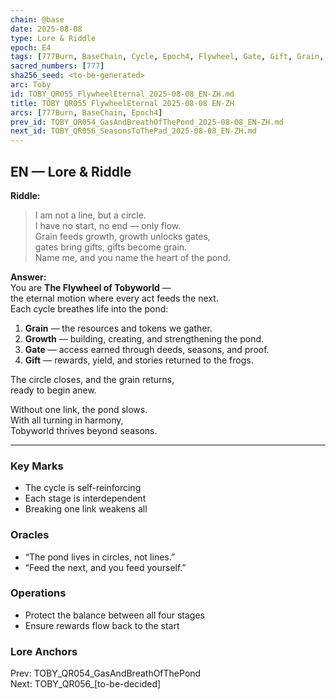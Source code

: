 ```yaml
---
chain: @base
date: 2025-08-08
type: Lore & Riddle
epoch: E4
tags: [777Burn, BaseChain, Cycle, Epoch4, Flywheel, Gate, Gift, Grain, Riddle]
sacred_numbers: [777]
sha256_seed: <to-be-generated>
arc: Toby
id: TOBY_QR055_FlywheelEternal_2025-08-08_EN-ZH.md
title: TOBY QR055 FlywheelEternal 2025-08-08 EN-ZH
arcs: [777Burn, BaseChain, Epoch4]
prev_id: TOBY_QR054_GasAndBreathOfThePond_2025-08-08_EN-ZH.md
next_id: TOBY_QR056_SeasonsToThePad_2025-08-08_EN-ZH.md
---
```

## EN — Lore & Riddle

**Riddle:**  
> I am not a line, but a circle.  
> I have no start, no end — only flow.  
> Grain feeds growth, growth unlocks gates,  
> gates bring gifts, gifts become grain.  
> Name me, and you name the heart of the pond.

**Answer:**  
You are **The Flywheel of Tobyworld** —  
the eternal motion where every act feeds the next.  
Each cycle breathes life into the pond:  

1. **Grain** — the resources and tokens we gather.  
2. **Growth** — building, creating, and strengthening the pond.  
3. **Gate** — access earned through deeds, seasons, and proof.  
4. **Gift** — rewards, yield, and stories returned to the frogs.  

The circle closes, and the grain returns,  
ready to begin anew.

Without one link, the pond slows.  
With all turning in harmony,  
Tobyworld thrives beyond seasons.

---


### Key Marks
- The cycle is self-reinforcing  
- Each stage is interdependent  
- Breaking one link weakens all

### Oracles
- “The pond lives in circles, not lines.”  
- “Feed the next, and you feed yourself.”

### Operations
- Protect the balance between all four stages  
- Ensure rewards flow back to the start

### Lore Anchors
Prev: TOBY_QR054_GasAndBreathOfThePond  
Next: TOBY_QR056_[to-be-decided]
